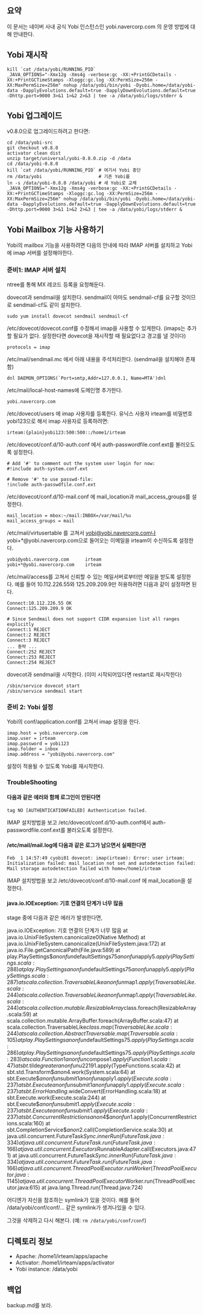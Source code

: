 ## 요약

이 문서는 네이버 사내 공식 Yobi 인스턴스인 yobi.navercorp.com 의 운영 방법에 대해 안내한다.

## Yobi 재시작

    kill `cat /data/yobi/RUNNING_PID`
    _JAVA_OPTIONS="-Xmx12g -Xms4g -verbose:gc -XX:+PrintGCDetails -XX:+PrintGCTimeStamps -Xloggc:gc.log -XX:PermSize=256m -XX:MaxPermSize=256m" nohup /data/yobi/bin/yobi -Dyobi.home=/data/yobi-data -DapplyEvolutions.default=true -DapplyDownEvolutions.default=true -Dhttp.port=9000 3>&1 1>&2 2>&3 | tee -a /data/yobi/logs/stderr &

## Yobi 업그레이드

v0.8.0으로 업그레이드하려고 한다면:

    cd /data/yobi-src
    git checkout v0.8.0
    activator clean dist
    unzip target/universal/yobi-0.8.0.zip -d /data
    cd /data/yobi-0.8.0
    kill `cat /data/yobi/RUNNING_PID` # 여기서 Yobi 중단
    rm /data/yobi                     # 기존 Yobi를
    ln -s /data/yobi-0.8.0 /data/yobi # 새 Yobi로 교체
    _JAVA_OPTIONS="-Xmx12g -Xms4g -verbose:gc -XX:+PrintGCDetails -XX:+PrintGCTimeStamps -Xloggc:gc.log -XX:PermSize=256m -XX:MaxPermSize=256m" nohup /data/yobi/bin/yobi -Dyobi.home=/data/yobi-data -DapplyEvolutions.default=true -DapplyDownEvolutions.default=true -Dhttp.port=9000 3>&1 1>&2 2>&3 | tee -a /data/yobi/logs/stderr &

## Yobi Mailbox 기능 사용하기

Yobi의 mailbox 기능을 사용하려면 다음의 안내에 따라 IMAP 서버를 설치하고 Yobi에 imap 서버를 설정해야한다.

### 준비1: IMAP 서버 설치

ntree를 통해 MX 레코드 등록을 요청해둔다.

dovecot과 sendmail을 설치한다. sendmail이 아마도 sendmail-cf를 요구할 것이므로 sendmail-cf도 같이 설치한다.

    sudo yum install dovecot sendmail sendmail-cf

/etc/dovecot/dovecot.conf를 수정해서 imap을 사용할 수 있게한다. (imaps는 추가할 필요가 없다. 설정한다면 dovecot을 재시작할 때 필요없다고 경고를 낼 것이다)

    protocols = imap

/etc/mail/sendmail.mc 에서 아래 내용을 주석처리한다. (sendmail을 설치해야 존재함)

    dnl DAEMON_OPTIONS(`Port=smtp,Addr=127.0.0.1, Name=MTA')dnl

/etc/mail/local-host-names에 도메인명 추가한다.

    yobi.navercorp.com

/etc/dovecot/users 에 imap 사용자를 등록한다. 유닉스 사용자 irteam를 비밀번호 yobi123으로 해서 imap 사용자로 등록하려면:

    irteam:{plain}yobi123:500:500::/home1/irteam

/etc/dovecot/conf.d/10-auth.conf 에서 auth-passwordfile.conf.ext를 불러오도록 설정한다.

    # Add '#' to comment out the system user login for now:
    #!include auth-system.conf.ext

    # Remove '#' to use passwd-file:
    !include auth-passwdfile.conf.ext

/etc/dovecot/conf.d/10-mail.conf 에 mail_location과 mail_access_groups를 설정한다.

    mail_location = mbox:~/mail:INBOX=/var/mail/%u
    mail_access_groups = mail

/etc/mail/virtusertable 를 고쳐서 yobi@yobi.navercorp.com나 yobi+*@yobi.navercorp.com으로 들어오는 이메일을 irteam이 수신하도록 설정한다.

    yobi@yobi.navercorp.com      irteam
    yobi+*@yobi.navercorp.com    irteam

/etc/mail/access를 고쳐서 신뢰할 수 있는 메일서버로부터만 메일을 받도록
설정한다. 예를 들어 10.112.226.55와 125.209.209.9만 허용하려면 다음과 같이
설정하면 된다.

    Connect:10.112.226.55 OK
    Connect:125.209.209.9 OK

    # Since Sendmail does not support CIDR expansion list all ranges explicitly
    Connect:1 REJECT
    Connect:2 REJECT
    Connect:3 REJECT
    ... 중략 ...
    Connect:252 REJECT
    Connect:253 REJECT
    Connect:254 REJECT

dovecot과 sendmail을 시작한다. (이미 시작되어있다면 restart로 재시작한다)

    /sbin/service dovecot start
    /sbin/service sendmail start

### 준비 2: Yobi 설정

Yobi의 conf/application.conf를 고쳐서 imap 설정을 한다.

    imap.host = yobi.navercorp.com
    imap.user = irteam
    imap.password = yobi123
    imap.folder = inbox
    imap.address = "yobi@yobi.navercorp.com"

설정이 적용될 수 있도록 Yobi를 재시작한다.

### TroubleShooting

#### 다음과 같은 에러와 함께 로그인이 안된다면

    tag NO [AUTHENTICATIONFAILED] Authentication failed.

IMAP 설치방법을 보고 /etc/dovecot/conf.d/10-auth.conf에서 auth-passwordfile.conf.ext를 불러오도록 설정한다.

#### /etc/mail/mail.log에 다음과 같은 로그가 남으면서 실패한다면

    Feb  1 14:57:49 cyobi01 dovecot: imap(irteam): Error: user irteam: Initialization failed: mail_location not set and autodetection failed: Mail storage autodetection failed with home=/home1/irteam

IMAP 설치방법을 보고 /etc/dovecot/conf.d/10-mail.conf 에 mail_location을 설정한다.

#### java.io.IOException: 기호 연결의 단계가 너무 많음

stage 중에 다음과 같은 에러가 발생한다면,

java.io.IOException: 기호 연결의 단계가 너무 많음
    at java.io.UnixFileSystem.canonicalize0(Native Method)
    at java.io.UnixFileSystem.canonicalize(UnixFileSystem.java:172)
    at java.io.File.getCanonicalPath(File.java:589)
    at play.PlaySettings$$anonfun$defaultSettings$75$$anonfun$apply$5.apply(PlaySettings.scala:288)
    at play.PlaySettings$$anonfun$defaultSettings$75$$anonfun$apply$5.apply(PlaySettings.scala:287)
    at scala.collection.TraversableLike$$anonfun$map$1.apply(TraversableLike.scala:244)
    at scala.collection.TraversableLike$$anonfun$map$1.apply(TraversableLike.scala:244)
    at scala.collection.mutable.ResizableArray$class.foreach(ResizableArray.scala:59)
    at scala.collection.mutable.ArrayBuffer.foreach(ArrayBuffer.scala:47)
    at scala.collection.TraversableLike$class.map(TraversableLike.scala:244)
    at scala.collection.AbstractTraversable.map(Traversable.scala:105)
    at play.PlaySettings$$anonfun$defaultSettings$75.apply(PlaySettings.scala:286)
    at play.PlaySettings$$anonfun$defaultSettings$75.apply(PlaySettings.scala:283)
    at scala.Function1$$anonfun$compose$1.apply(Function1.scala:47)
    at sbt.$tilde$greater$$anonfun$$u2219$1.apply(TypeFunctions.scala:42)
    at sbt.std.Transform$$anon$4.work(System.scala:64)
    at sbt.Execute$$anonfun$submit$1$$anonfun$apply$1.apply(Execute.scala:237)
    at sbt.Execute$$anonfun$submit$1$$anonfun$apply$1.apply(Execute.scala:237)
    at sbt.ErrorHandling$.wideConvert(ErrorHandling.scala:18)
    at sbt.Execute.work(Execute.scala:244)
    at sbt.Execute$$anonfun$submit$1.apply(Execute.scala:237)
    at sbt.Execute$$anonfun$submit$1.apply(Execute.scala:237)
    at sbt.ConcurrentRestrictions$$anon$4$$anonfun$1.apply(ConcurrentRestrictions.scala:160)
    at sbt.CompletionService$$anon$2.call(CompletionService.scala:30)
    at java.util.concurrent.FutureTask$Sync.innerRun(FutureTask.java:334)
    at java.util.concurrent.FutureTask.run(FutureTask.java:166)
    at java.util.concurrent.Executors$RunnableAdapter.call(Executors.java:471)
    at java.util.concurrent.FutureTask$Sync.innerRun(FutureTask.java:334)
    at java.util.concurrent.FutureTask.run(FutureTask.java:166)
    at java.util.concurrent.ThreadPoolExecutor.runWorker(ThreadPoolExecutor.java:1145)
    at java.util.concurrent.ThreadPoolExecutor$Worker.run(ThreadPoolExecutor.java:615)
    at java.lang.Thread.run(Thread.java:724)

어디엔가 자신을 참조하는 symlink가 있을 것이다. 예를 들어
/data/yobi/conf/conf/... 같은 symlink가 생겨나있을 수 있다.

그것을 삭제하고 다시 해본다. (예: `rm /data/yobi/conf/conf`)

## 디렉토리 정보

* Apache: /home1/irteam/apps/apache
* Activator: /home1/irteam/apps/activator
* Yobi instance: /data/yobi

## 백업

backup.md를 보라.
